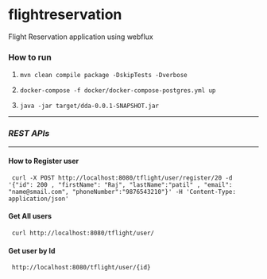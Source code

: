 # flightreservation
Flight Reservation application using webflux

### How to run

1. ``` mvn clean compile package -DskipTests -Dverbose ```

2. ``` docker-compose -f docker/docker-compose-postgres.yml up ```

3. ``` java -jar target/dda-0.0.1-SNAPSHOT.jar ```

***
### _REST APIs_
***

#### How to Register user

``` curl -X POST http://localhost:8080/tflight/user/register/20 -d '{"id": 200 , "firstName": "Raj", "lastName":"patil" , "email": "name@smail.com", "phoneNumber":"9876543210"}' -H 'Content-Type: application/json'```

#### Get All users

``` curl http://localhost:8080/tflight/user/```

#### Get user by Id 
``` http://localhost:8080/tflight/user/{id}```
